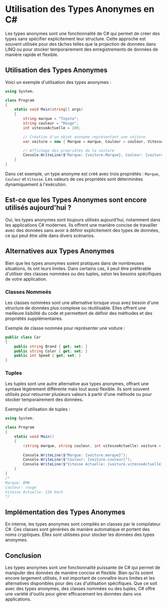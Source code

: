 # Utilisation des Types Anonymes en C#

Les types anonymes sont une fonctionnalité de C# qui permet de créer des types sans spécifier explicitement leur structure. Cette approche est souvent utilisée pour des tâches telles que la projection de données dans LINQ ou pour stocker temporairement des enregistrements de données de manière rapide et flexible.

## Utilisation des Types Anonymes

Voici un exemple d'utilisation des types anonymes :

```csharp
using System;

class Program
{
    static void Main(string[] args)
    {
        string marque = "Toyota";
        string couleur = "Rouge";
        int vitesseActuelle = 100;

        // Création d'un objet anonyme représentant une voiture
        var voiture = new { Marque = marque, Couleur = couleur, Vitesse = vitesseActuelle };

        // Affichage des propriétés de la voiture
        Console.WriteLine($"Marque: {voiture.Marque}, Couleur: {voiture.Couleur}, Vitesse: {voiture.Vitesse} km/h");
    }
}

```

Dans cet exemple, un type anonyme est créé avec trois propriétés : `Marque`, `Couleur` et `Vitesse`. Les valeurs de ces propriétés sont déterminées dynamiquement à l'exécution.

## Est-ce que les Types Anonymes sont encore utilisés aujourd'hui ?

Oui, les types anonymes sont toujours utilisés aujourd'hui, notamment dans les applications C# modernes. Ils offrent une manière concise de travailler avec des données sans avoir à définir explicitement des types de données, ce qui peut être utile dans divers scénarios.

## Alternatives aux Types Anonymes

Bien que les types anonymes soient pratiques dans de nombreuses situations, ils ont leurs limites. Dans certains cas, il peut être préférable d'utiliser des classes nommées ou des tuples, selon les besoins spécifiques de votre application.

### Classes Nommeés

Les classes nommées sont une alternative lorsque vous avez besoin d'une structure de données plus complexe ou réutilisable. Elles offrent une meilleure lisibilité du code et permettent de définir des méthodes et des propriétés supplémentaires.

Exemple de classe nommée pour représenter une voiture :

```csharp
public class Car
{
    public string Brand { get; set; }
    public string Color { get; set; }
    public int Speed { get; set; }
}
```

### Tuples

Les tuples sont une autre alternative aux types anonymes, offrant une syntaxe légèrement différente mais tout aussi flexible. Ils sont souvent utilisés pour retourner plusieurs valeurs à partir d'une méthode ou pour stocker temporairement des données.

Exemple d'utilisation de tuples :

```csharp
using System;

class Program
{
    static void Main()
    {
        (string marque, string couleur, int vitesseActuelle) voiture = ("BMW", "rouge", 120);
        
        Console.WriteLine($"Marque: {voiture.marque}");
        Console.WriteLine($"Couleur: {voiture.couleur}");
        Console.WriteLine($"Vitesse Actuelle: {voiture.vitesseActuelle} km/h");
    }
}
/* 
Marque: BMW
Couleur: rouge
Vitesse Actuelle: 120 km/h
*/
```

## Implémentation des Types Anonymes

En interne, les types anonymes sont compilés en classes par le compilateur C#. Ces classes sont générées de manière automatique et portent des noms cryptiques. Elles sont utilisées pour stocker les données des types anonymes.

## Conclusion

Les types anonymes sont une fonctionnalité puissante de C# qui permet de manipuler des données de manière concise et flexible. Bien qu'ils soient encore largement utilisés, il est important de connaître leurs limites et les alternatives disponibles pour des cas d'utilisation spécifiques. Que ce soit avec des types anonymes, des classes nommées ou des tuples, C# offre une variété d'outils pour gérer efficacement les données dans vos applications.
